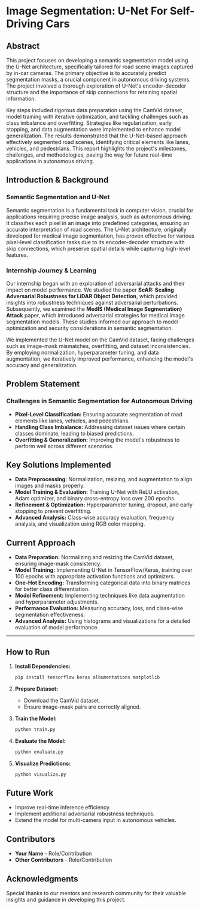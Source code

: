 # Image Segmentation: U-Net For Self-Driving Cars

## Abstract

This project focuses on developing a semantic segmentation model using the U-Net architecture, specifically tailored for road scene images captured by in-car cameras. The primary objective is to accurately predict segmentation masks, a crucial component in autonomous driving systems. The project involved a thorough exploration of U-Net's encoder-decoder structure and the importance of skip connections for retaining spatial information.

Key steps included rigorous data preparation using the CamVid dataset, model training with iterative optimization, and tackling challenges such as class imbalance and overfitting. Strategies like regularization, early stopping, and data augmentation were implemented to enhance model generalization. The results demonstrated that the U-Net-based approach effectively segmented road scenes, identifying critical elements like lanes, vehicles, and pedestrians. This report highlights the project's milestones, challenges, and methodologies, paving the way for future real-time applications in autonomous driving.

## Introduction & Background

### Semantic Segmentation and U-Net

Semantic segmentation is a fundamental task in computer vision, crucial for applications requiring precise image analysis, such as autonomous driving. It classifies each pixel in an image into predefined categories, ensuring an accurate interpretation of road scenes. The U-Net architecture, originally developed for medical image segmentation, has proven effective for various pixel-level classification tasks due to its encoder-decoder structure with skip connections, which preserve spatial details while capturing high-level features.

### Internship Journey & Learning

Our internship began with an exploration of adversarial attacks and their impact on model performance. We studied the paper **ScAR: Scaling Adversarial Robustness for LiDAR Object Detection**, which provided insights into robustness techniques against adversarial perturbations. Subsequently, we examined the **MedIS (Medical Image Segmentation) Attack** paper, which introduced adversarial strategies for medical image segmentation models. These studies informed our approach to model optimization and security considerations in semantic segmentation.

We implemented the U-Net model on the CamVid dataset, facing challenges such as image-mask mismatches, overfitting, and dataset inconsistencies. By employing normalization, hyperparameter tuning, and data augmentation, we iteratively improved performance, enhancing the model's accuracy and generalization.

## Problem Statement

### Challenges in Semantic Segmentation for Autonomous Driving

- **Pixel-Level Classification:** Ensuring accurate segmentation of road elements like lanes, vehicles, and pedestrians.
- **Handling Class Imbalance:** Addressing dataset issues where certain classes dominate, leading to biased predictions.
- **Overfitting & Generalization:** Improving the model's robustness to perform well across different scenarios.

## Key Solutions Implemented

- **Data Preprocessing:** Normalization, resizing, and augmentation to align images and masks properly.
- **Model Training & Evaluation:** Training U-Net with ReLU activation, Adam optimizer, and binary cross-entropy loss over 200 epochs.
- **Refinement & Optimization:** Hyperparameter tuning, dropout, and early stopping to prevent overfitting.
- **Advanced Analysis:** Class-wise accuracy evaluation, frequency analysis, and visualization using RGB color mapping.

## Current Approach

- **Data Preparation:** Normalizing and resizing the CamVid dataset, ensuring image-mask consistency.
- **Model Training:** Implementing U-Net in TensorFlow/Keras, training over 100 epochs with appropriate activation functions and optimizers.
- **One-Hot Encoding:** Transforming categorical data into binary matrices for better class differentiation.
- **Model Refinement:** Implementing techniques like data augmentation and hyperparameter adjustments.
- **Performance Evaluation:** Measuring accuracy, loss, and class-wise segmentation effectiveness.
- **Advanced Analysis:** Using histograms and visualizations for a detailed evaluation of model performance.

---

## How to Run

1. **Install Dependencies:**
   ```bash
   pip install tensorflow keras albumentations matplotlib
   ```

2. **Prepare Dataset:**
   - Download the CamVid dataset.
   - Ensure image-mask pairs are correctly aligned.

3. **Train the Model:**
   ```bash
   python train.py
   ```

4. **Evaluate the Model:**
   ```bash
   python evaluate.py
   ```

5. **Visualize Predictions:**
   ```bash
   python visualize.py
   ```

## Future Work

- Improve real-time inference efficiency.
- Implement additional adversarial robustness techniques.
- Extend the model for multi-camera input in autonomous vehicles.

## Contributors
- **Your Name** - Role/Contribution
- **Other Contributors** - Role/Contribution

## Acknowledgments
Special thanks to our mentors and research community for their valuable insights and guidance in developing this project.
